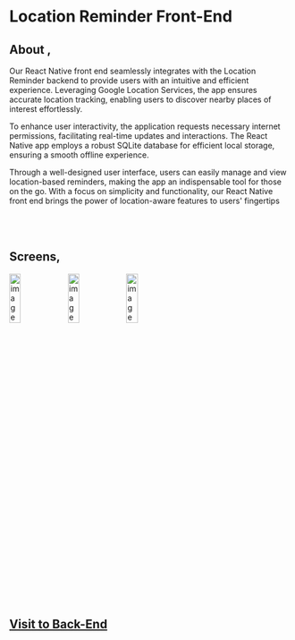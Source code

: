 <h1>Location Reminder Front-End</h1>

About ,
-----------------

Our React Native front end seamlessly integrates with the Location Reminder backend to provide users with an intuitive and efficient experience. Leveraging Google Location Services, the app ensures accurate location tracking, enabling users to discover nearby places of interest effortlessly.

To enhance user interactivity, the application requests necessary internet permissions, facilitating real-time updates and interactions. The React Native app employs a robust SQLite database for efficient local storage, ensuring a smooth offline experience.

Through a well-designed user interface, users can easily manage and view location-based reminders, making the app an indispensable tool for those on the go. With a focus on simplicity and functionality, our React Native front end brings the power of location-aware features to users' fingertips


<br><br>
Screens,
-----------------
<img src='https://github.com/AshanManuka/Location-Reminder/assets/88023478/e7a6d7e5-8bd1-42a3-9d46-1ca01cae2cc6' width='20%' height='15%' alt="image"/>
<img src='https://github.com/AshanManuka/Location-Reminder/assets/88023478/1357755f-11c5-4dd2-ab1d-4b5fce3825ac' width='20%' height='15%' alt="image"/>
<img src='https://github.com/AshanManuka/Location-Reminder/assets/88023478/981f761e-17dd-4e9b-b65b-ff5a145270d4' width='20%' height='15%' alt="image"/>

<h2><a href="https://github.com/AshanManuka">Visit to Back-End</a></h2>
